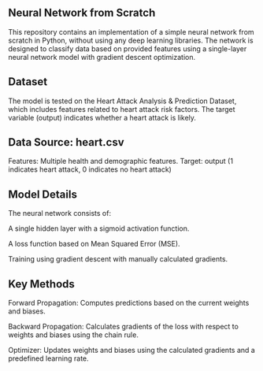 ## Neural Network from Scratch

This repository contains an implementation of a simple neural network from scratch in Python, without using any deep learning libraries. The network is designed to classify data based on provided features using a single-layer neural network model with gradient descent optimization.

## Dataset
The model is tested on the Heart Attack Analysis & Prediction Dataset, which includes features related to heart attack risk factors. The target variable (output) indicates whether a heart attack is likely.

## Data Source: heart.csv
Features: Multiple health and demographic features.
Target: output (1 indicates heart attack, 0 indicates no heart attack)

## Model Details
The neural network consists of:

A single hidden layer with a sigmoid activation function.

A loss function based on Mean Squared Error (MSE).

Training using gradient descent with manually calculated gradients.

## Key Methods

Forward Propagation: Computes predictions based on the current weights and biases.

Backward Propagation: Calculates gradients of the loss with respect to weights and biases using the chain rule.

Optimizer: Updates weights and biases using the calculated gradients and a predefined learning rate.
